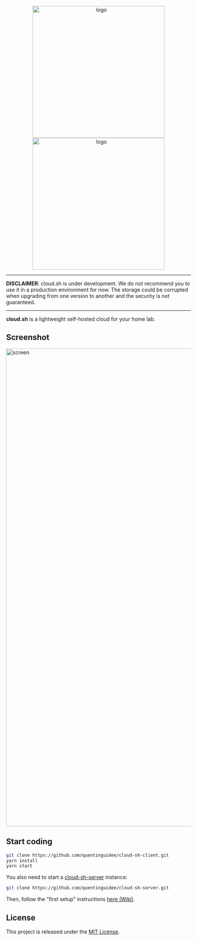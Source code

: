 <p align="center">
<img alt="logo" width="360" src="https://user-images.githubusercontent.com/12123721/175907234-1fa6974c-33e7-4b64-a931-1bcbff0c9c63.png#gh-dark-mode-only" />
<img alt="logo" width="360" src="https://user-images.githubusercontent.com/12123721/175907812-a401f5a3-4c27-4a0b-bc5e-62ae46f223f5.png#gh-light-mode-only" />
</p>

---

**DISCLAIMER**: cloud.sh is under development. We do not recommend you to use it in a production environment for now.
The storage could be corrupted when upgrading from one version to another and the security is not guaranteed.

---

**cloud.sh** is a lightweight self-hosted cloud for your home lab.

## Screenshot

<img width="1304" alt="screen" src="https://user-images.githubusercontent.com/12123721/179521827-fc21d6a4-61ff-4357-81d1-a1c14b74062e.png">

## Start coding

```bash
git clone https://github.com/quentinguidee/cloud-sh-client.git
yarn install
yarn start
```

You also need to start a [cloud-sh-server](https://github.com/quentinguidee/cloud-sh-server) instance:

```bash
git clone https://github.com/quentinguidee/cloud-sh-server.git
```

Then, follow the "first setup" instructions [here (Wiki)](https://github.com/quentinguidee/cloud-sh-client/wiki/First-setup).


## License

This project is released under the [MIT License](./LICENSE.md).
